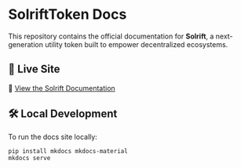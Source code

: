 # SolriftToken Docs

This repository contains the official documentation for **Solrift**, a next-generation utility token built to empower decentralized ecosystems.

## 🚀 Live Site

📖 [View the Solrift Documentation](https://solrift.github.io/SolRift-Token)

## 🛠️ Local Development

To run the docs site locally:

```bash
pip install mkdocs mkdocs-material
mkdocs serve
